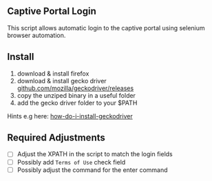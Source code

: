 ## Captive Portal Login

This script allows automatic login to the captive portal using selenium browser automation.

## Install

1. download & install firefox
2. download & install gecko driver [github.com/mozilla/geckodriver/releases](https://github.com/mozilla/geckodriver/releases)
3. copy the unziped binary in a useful folder
4. add the gecko driver folder to your $PATH

Hints e.g here: [how-do-i-install-geckodriver](https://stackoverflow.com/questions/41190989/how-do-i-install-geckodriver)

## Required Adjustments

- [ ] Adjust the XPATH in the script to match the login fields
- [ ] Possibly add `Terms of Use` check field
- [ ] Possibly adjust the command for the enter command
